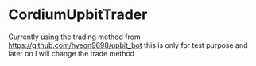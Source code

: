 # CordiumUpbitTrader
Currently using the trading method from https://github.com/hyeon9698/upbit_bot
this is only for test purpose and later on I will change the trade method
